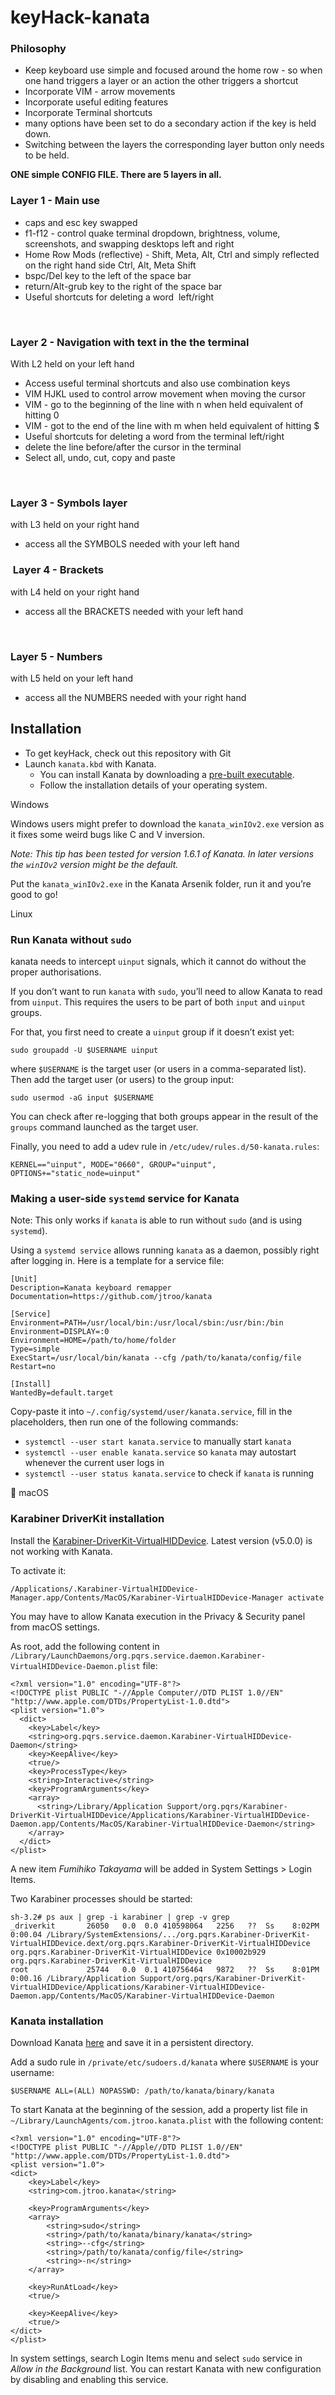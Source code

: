 # keyHack-kanata

### Philosophy

- Keep keyboard use simple and focused around the home row - so when one hand triggers a layer or an action the other triggers a shortcut
- Incorporate VIM - arrow movements
- Incorporate useful editing features
- Incorporate Terminal shortcuts
- many options have been set to do a secondary action if the key is held down.
- Switching between the layers the corresponding layer button only needs to be held.

**ONE simple CONFIG FILE. There are 5 layers in all.**

### Layer 1 - Main use

- caps and esc key swapped
- f1-f12 - control quake terminal dropdown, brightness, volume, screenshots, and swapping desktops left and right
- Home Row Mods (reflective) - Shift, Meta, Alt, Ctrl and simply reflected on the right hand side Ctrl, Alt, Meta Shift
- bspc/Del key to the left of the space bar
- return/Alt-grub key to the right of the space bar
- Useful shortcuts for deleting a word  left/right

&nbsp;

### Layer 2 - Navigation with text in the the terminal

With L2 held on your left hand

- Access useful terminal shortcuts and also use combination keys
- VIM HJKL used to control arrow movement when moving the cursor
- VIM - go to the beginning of the line with n when held equivalent of hitting 0
- VIM - got to the end of the line with m when held equivalent of hitting $
- Useful shortcuts for deleting a word from the terminal left/right
- delete the line before/after the cursor in the terminal
- Select all, undo, cut, copy and paste

&nbsp;

### Layer 3 - Symbols layer

with L3 held on your right hand

- access all the SYMBOLS needed with your left hand
  &nbsp;

###  Layer 4 - Brackets

with L4 held on your right hand

- access all the BRACKETS needed with your left hand

&nbsp;

### Layer 5 - Numbers

with L5 held on your left hand

- access all the NUMBERS needed with your right hand

## Installation

[](#)[](#installation)

- To get keyHack, check out this repository with Git
- Launch `kanata.kbd` with Kanata.
  - You can install Kanata by downloading a [pre-built executable](https://github.com/jtroo/kanata/releases).
  - Follow the installation details of your operating system.

Windows

Windows users might prefer to download the `kanata_winIOv2.exe` version as it fixes some weird bugs like C and V inversion.

_Note: This tip has been tested for version 1.6.1 of Kanata. In later versions the `winIOv2` version might be the default._

Put the `kanata_winIOv2.exe` in the Kanata Arsenik folder, run it and you’re good to go!

Linux

### Run Kanata without `sudo`

[](#)[](#run-kanata-without-sudo)

kanata needs to intercept `uinput` signals, which it cannot do without the proper authorisations.

If you don’t want to run `kanata` with `sudo`, you’ll need to allow Kanata to read from `uinput`. This requires the users to be part of both `input` and `uinput` groups.

For that, you first need to create a `uinput` group if it doesn’t exist yet:

```shell
sudo groupadd -U $USERNAME uinput
```

where `$USERNAME` is the target user (or users in a comma-separated list). Then add the target user (or users) to the group input:

```shell
sudo usermod -aG input $USERNAME
```

You can check after re-logging that both groups appear in the result of the `groups` command launched as the target user.

Finally, you need to add a udev rule in `/etc/udev/rules.d/50-kanata.rules`:

```
KERNEL=="uinput", MODE="0660", GROUP="uinput", OPTIONS+="static_node=uinput"
```

### Making a user-side `systemd` service for Kanata

[](#)[](#making-a-user-side-systemd-service-for-kanata)

Note: This only works if `kanata` is able to run without `sudo` (and is using `systemd`).

Using a `systemd service` allows running `kanata` as a daemon, possibly right after logging in. Here is a template for a service file:

```
[Unit]
Description=Kanata keyboard remapper
Documentation=https://github.com/jtroo/kanata

[Service]
Environment=PATH=/usr/local/bin:/usr/local/sbin:/usr/bin:/bin
Environment=DISPLAY=:0
Environment=HOME=/path/to/home/folder
Type=simple
ExecStart=/usr/local/bin/kanata --cfg /path/to/kanata/config/file
Restart=no

[Install]
WantedBy=default.target
```

Copy-paste it into `~/.config/systemd/user/kanata.service`, fill in the placeholders, then run one of the following commands:

- `systemctl --user start kanata.service` to manually start `kanata`
- `systemctl --user enable kanata.service` so `kanata` may autostart whenever the current user logs in
- `systemctl --user status kanata.service` to check if `kanata` is running

 macOS

### Karabiner DriverKit installation

[](#)[](#karabiner-driverkit-installation)

Install the [Karabiner-DriverKit-VirtualHIDDevice](https://github.com/pqrs-org/Karabiner-DriverKit-VirtualHIDDevice/releases/tag/v4.3.0). Latest version (v5.0.0) is not working with Kanata.

To activate it:

```
/Applications/.Karabiner-VirtualHIDDevice-Manager.app/Contents/MacOS/Karabiner-VirtualHIDDevice-Manager activate
```

You may have to allow Kanata execution in the Privacy & Security panel from macOS settings.

As root, add the following content in `/Library/LaunchDaemons/org.pqrs.service.daemon.Karabiner-VirtualHIDDevice-Daemon.plist` file:

```
<?xml version="1.0" encoding="UTF-8"?>
<!DOCTYPE plist PUBLIC "-//Apple Computer//DTD PLIST 1.0//EN" "http://www.apple.com/DTDs/PropertyList-1.0.dtd">
<plist version="1.0">
  <dict>
    <key>Label</key>
    <string>org.pqrs.service.daemon.Karabiner-VirtualHIDDevice-Daemon</string>
    <key>KeepAlive</key>
    <true/>
    <key>ProcessType</key>
    <string>Interactive</string>
    <key>ProgramArguments</key>
    <array>
      <string>/Library/Application Support/org.pqrs/Karabiner-DriverKit-VirtualHIDDevice/Applications/Karabiner-VirtualHIDDevice-Daemon.app/Contents/MacOS/Karabiner-VirtualHIDDevice-Daemon</string>
    </array>
  </dict>
</plist>
```

A new item _Fumihiko Takayama_ will be added in System Settings > Login Items.

Two Karabiner processes should be started:

```
sh-3.2# ps aux | grep -i karabiner | grep -v grep
_driverkit       26050   0.0  0.0 410598064   2256   ??  Ss    8:02PM   0:00.04 /Library/SystemExtensions/.../org.pqrs.Karabiner-DriverKit-VirtualHIDDevice.dext/org.pqrs.Karabiner-DriverKit-VirtualHIDDevice org.pqrs.Karabiner-DriverKit-VirtualHIDDevice 0x10002b929 org.pqrs.Karabiner-DriverKit-VirtualHIDDevice
root             25744   0.0  0.1 410756464   9872   ??  Ss    8:01PM   0:00.16 /Library/Application Support/org.pqrs/Karabiner-DriverKit-VirtualHIDDevice/Applications/Karabiner-VirtualHIDDevice-Daemon.app/Contents/MacOS/Karabiner-VirtualHIDDevice-Daemon
```

### Kanata installation

[](#)[](#kanata-installation)

Download Kanata [here](https://github.com/jtroo/kanata/releases/tag/v1.7.0) and save it in a persistent directory.

Add a sudo rule in `/private/etc/sudoers.d/kanata` where `$USERNAME` is your username:

```
$USERNAME ALL=(ALL) NOPASSWD: /path/to/kanata/binary/kanata
```

To start Kanata at the beginning of the session, add a property list file in `~/Library/LaunchAgents/com.jtroo.kanata.plist` with the following content:

```
<?xml version="1.0" encoding="UTF-8"?>
<!DOCTYPE plist PUBLIC "-//Apple//DTD PLIST 1.0//EN" "http://www.apple.com/DTDs/PropertyList-1.0.dtd">
<plist version="1.0">
<dict>
    <key>Label</key>
    <string>com.jtroo.kanata</string>

    <key>ProgramArguments</key>
    <array>
        <string>sudo</string>
        <string>/path/to/kanata/binary/kanata</string>
        <string>--cfg</string>
        <string>/path/to/kanata/config/file</string>
        <string>-n</string>
    </array>

    <key>RunAtLoad</key>
    <true/>

    <key>KeepAlive</key>
    <true/>
</dict>
</plist>
```

In system settings, search Login Items menu and select `sudo` service in _Allow in the Background_ list. You can restart Kanata with new configuration by disabling and enabling this service.
